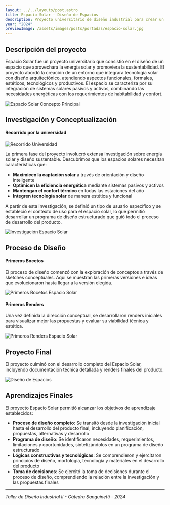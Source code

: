 ```yaml
---
layout: ../../layouts/post.astro
title: Espacio Solar – Diseño de Espacios
description: Proyecto universitario de diseño industrial para crear un espacio que aproveche la energía solar y promueva la sustentabilidad.
year: "2024"
previewImage: /assets/images/posts/portadas/espacio-solar.jpg
---
```


## Descripción del proyecto

Espacio Solar fue un proyecto universitario que consistió en el diseño de un espacio que aprovechara la energía solar y promoviera la sustentabilidad. El proyecto abordó la creación de un entorno que integrara tecnología solar con diseño arquitectónico, atendiendo aspectos funcionales, formales, estéticos, tecnológicos y productivos. El espacio se caracteriza por su integración de sistemas solares pasivos y activos, combinando las necesidades energéticas con los requerimientos de habitabilidad y confort.

![Espacio Solar Concepto Principal](/assets/images/posts/espacio-solar/Renrder%202.png)

## Investigación y Conceptualización

#### Recorrido por la universidad

![Recorrido Universidad](/assets/images/posts/espacio-solar/11.png)

La primera fase del proyecto involucró extensa investigación sobre energía solar y diseño sustentable. Descubrimos que los espacios solares necesitan características que:

- **Maximicen la captación solar** a través de orientación y diseño inteligente
- **Optimicen la eficiencia energética** mediante sistemas pasivos y activos
- **Mantengan el confort térmico** en todas las estaciones del año
- **Integren tecnología solar** de manera estética y funcional

A partir de esta investigación, se definió un tipo de usuario específico y se estableció el contexto de uso para el espacio solar, lo que permitió desarrollar un programa de diseño estructurado que guió todo el proceso de desarrollo del producto.

![Investigación Espacio Solar](/assets/images/posts/espacio-solar/14.jpg)

## Proceso de Diseño

#### Primeros Bocetos

El proceso de diseño comenzó con la exploración de conceptos a través de sketches conceptuales. Aquí se muestran las primeras versiones e ideas que evolucionaron hasta llegar a la versión elegida.

![Primeros Bocetos Espacio Solar](/assets/images/posts/espacio-solar/12.png)

#### Primeros Renders

Una vez definida la dirección conceptual, se desarrollaron renders iniciales para visualizar mejor las propuestas y evaluar su viabilidad técnica y estética.

![Primeros Renders Espacio Solar](/assets/images/posts/espacio-solar/13.png)

## Proyecto Final

El proyecto culminó con el desarrollo completo del Espacio Solar, incluyendo documentación técnica detallada y renders finales del producto.

![Diseño de Espacios](/assets/images/posts/espacio-solar/Diseño%20de%20Espacios.jpg)

## Aprendizajes Finales

El proyecto Espacio Solar permitió alcanzar los objetivos de aprendizaje establecidos:

- **Proceso de diseño completo**: Se transitó desde la investigación inicial hasta el desarrollo del producto final, incluyendo planificación, propuestas, alternativas y desarrollo
- **Programa de diseño**: Se identificaron necesidades, requerimientos, limitaciones y oportunidades, sintetizándolos en un programa de diseño estructurado
- **Lógicas constructivas y tecnológicas**: Se comprendieron y ejercitaron principios de diseño, morfología, tecnología y materiales en el desarrollo del producto
- **Toma de decisiones**: Se ejercitó la toma de decisiones durante el proceso de diseño, comprendiendo la relación entre la investigación y las propuestas finales

---

_Taller de Diseño Industrial II - Cátedra Sanguinetti - 2024_
